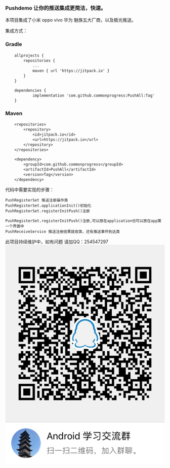 ###  Pushdemo 让你的推送集成更简洁，快速。

本项目集成了小米 oppo vivo 华为 魅族五大厂商，以及极光推送。

集成方式：

### Gradle

```
 	allprojects {
		repositories {
			...
			maven { url 'https://jitpack.io' }
		}
	}

```

```
	dependencies {
	        implementation 'com.github.commonprogress:PushAll:Tag'
	}

```
### Maven

```
	<repositories>
		<repository>
		    <id>jitpack.io</id>
		    <url>https://jitpack.io</url>
		</repository>
	</repositories>

```

```
	<dependency>
	    <groupId>com.github.commonprogress</groupId>
	    <artifactId>PushAll</artifactId>
	    <version>Tag</version>
	</dependency>

```

代码中需要实现的步骤：

```
PushRegisterSet 推送注册操作类
PushRegisterSet.applicationInit()初始化
PushRegisterSet.registerInitPush()注册

```

```
PushRegisterSet.registerInitPush()注册,可以放在application也可以放在app第一个界面中
PushReceiveService 推送注册结果就收类，还有推送事件到达类
```

此项目持续维护中，如有问题 请加QQ：254547297
![效果图1](img/C80925D365ADDABBC60EF71DE1C5B152.jpg)



